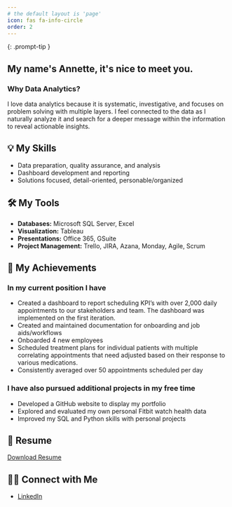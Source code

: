 ```yaml
---
# the default layout is 'page'
icon: fas fa-info-circle
order: 2
---
```


<!-- > Add Markdown syntax content to file `_tabs/about.md`{: .filepath } and it will show up on this page. -->
{: .prompt-tip }

<!-- ## Hi there 👋 -->
## My name's Annette, it's nice to meet you.

### Why Data Analytics? 
I love data analytics because it is systematic, investigative, and focuses on problem solving with multiple layers. I feel connected to the data as I naturally analyze it and search for a deeper message within the information to reveal actionable insights. 

## 💡 My Skills
- Data preparation, quality assurance, and analysis
- Dashboard development and reporting
- Solutions focused, detail-oriented, personable/organized

## 🛠️ My Tools
- **Databases:** Microsoft SQL Server, Excel
- **Visualization:** Tableau
- **Presentations:** Office 365, GSuite
- **Project Management:** Trello, JIRA, Azana, Monday, Agile, Scrum

## 📃 My Achievements 
### In my current position I have
- Created a dashboard to report scheduling KPI’s with over 2,000 daily appointments to our stakeholders and team. The dashboard was implemented on the first iteration. 
- Created and maintained documentation for onboarding and job aids/workflows
- Onboarded 4 new employees 
- Scheduled treatment plans for individual patients with multiple correlating appointments that need adjusted based on their response to various medications. 
- Consistently averaged over 50 appointments scheduled per day  

### I have also pursued additional projects in my free time
- Developed a GitHub website to display my portfolio 
- Explored and evaluated my own personal Fitbit watch health data 
- Improved my SQL and Python skills with personal projects 


## 🌟 Resume 
<a href="/assets/documents/Lofing-Judith-Annette-Resume-07-2024.pdf" target="blank"> Download Resume </a>

<object data="/assets/documents/Lofing-Judith-Annette-Resume-07-2024.pdf" width="600" height="600" type='application/pdf'></object>



## 👋🏼 Connect with Me 
- [LinkedIn](https://www.linkedin.com/in/annette-lofing-12a579138/ "LinkedIn")
<!-- [Medium](https://medium.com/@thenetta101 "Medium") 
--> 

